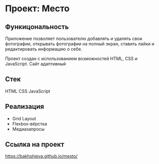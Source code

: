 # Проект: Место

## Функицональность

Приложение позволяет пользователю добавлять и удалять свои фотографии, открывать фотографии на полный экран, ставить лайки и редактировать информацию о себе.

Проект создан с использованием возможностей HTML, CSS и JavaScript. Сайт адаптивный

## Стек

HTML
CSS
JavaScript

## Реализация

- Grid Layout
- Flexbox-вёрстка
- Медиазапросы

## Ссылка на проект

https://bakhshieva.github.io/mesto/
